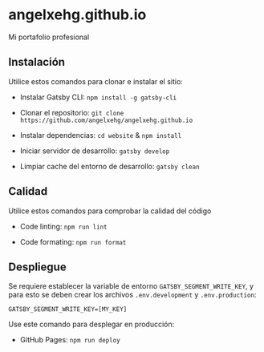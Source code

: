 # angelxehg.github.io

Mi portafolio profesional

## Instalación

Utilice estos comandos para clonar e instalar el sitio:

- Instalar Gatsby CLI: `npm install -g gatsby-cli`

- Clonar el repositorio: `git clone https://github.com/angelxehg/angelxehg.github.io`

- Instalar dependencias: `cd website` & `npm install`

- Iniciar servidor de desarrollo: `gatsby develop`

- Limpiar cache del entorno de desarrollo: `gatsby clean`

## Calidad

Utilice estos comandos para comprobar la calidad del código

- Code linting: `npm run lint`

- Code formating: `npm run format`

## Despliegue

Se requiere establecer la variable de entorno `GATSBY_SEGMENT_WRITE_KEY`, y para esto se deben crear los archivos `.env.development` y `.env.production`:

```env
GATSBY_SEGMENT_WRITE_KEY=[MY_KEY]
```

Use este comando para desplegar en producción:

- GitHub Pages: `npm run deploy`
